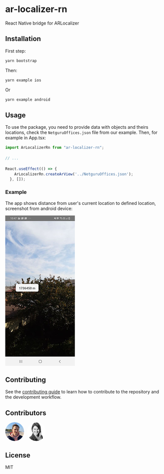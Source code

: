 # ar-localizer-rn

React Native bridge for ARLocalizer

## Installation

First step:
```sh
yarn bootstrap
```
Then:
```sh
yarn example ios
```
Or
```sh
yarn example android
```

## Usage
To use the package, you need to provide data with objects and theirs locations, check the `NetguruOffices.json` file from our example. Then, for example in App.tsx:
```js
import ArLocalizerRn from "ar-localizer-rn";

// ...

React.useEffect(() => {
    ArLocalizerRn.createArView('../NetguruOffices.json');
  }, []);
```
### Example
The app shows distance from user's current location to defined location, screenshot from android device:

![Screenshot](./assets/ArLocalizerRn.jpg?raw=true)

## Contributing

See the [contributing guide](CONTRIBUTING.md) to learn how to contribute to the repository and the development workflow.

## Contributors
<div>
<img alt="Pawel" style="border-radius: 30px; margin-right: 5px" src='./assets/readme_pawel@3x.png' width='60'/>

<img alt="Joanna" style="border-radius: 30px; margin-right: 5px" src='./assets/readme_joanna@3x.png' width='60'/>
</div>

## License

MIT
